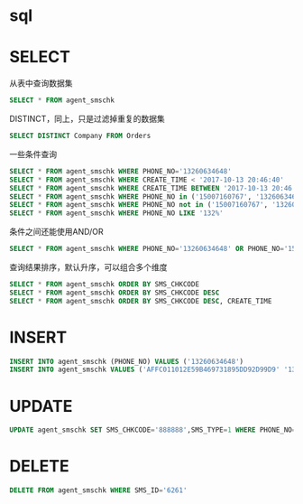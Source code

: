# sql

# SELECT
从表中查询数据集
```sql
SELECT * FROM agent_smschk 
```

DISTINCT，同上，只是过滤掉重复的数据集
```sql
SELECT DISTINCT Company FROM Orders 
```

一些条件查询
```sql
SELECT * FROM agent_smschk WHERE PHONE_NO='13260634648'
SELECT * FROM agent_smschk WHERE CREATE_TIME < '2017-10-13 20:46:40'
SELECT * FROM agent_smschk WHERE CREATE_TIME BETWEEN '2017-10-13 20:46:40' AND '2017-10-16 20:46:40'
SELECT * FROM agent_smschk WHERE PHONE_NO in ('15007160767', '13260634648')
SELECT * FROM agent_smschk WHERE PHONE_NO not in ('15007160767', '13260634648')
SELECT * FROM agent_smschk WHERE PHONE_NO LIKE '132%'

```

条件之间还能使用AND/OR
```sql
SELECT * FROM agent_smschk WHERE PHONE_NO='13260634648' OR PHONE_NO='15007160767'
```

查询结果排序，默认升序，可以组合多个维度
```sql
SELECT * FROM agent_smschk ORDER BY SMS_CHKCODE
SELECT * FROM agent_smschk ORDER BY SMS_CHKCODE DESC 
SELECT * FROM agent_smschk ORDER BY SMS_CHKCODE DESC, CREATE_TIME
```

# INSERT
```sql
INSERT INTO agent_smschk (PHONE_NO) VALUES ('13260634648')
INSERT INTO agent_smschk VALUES ('AFFC011012E59B469731895DD92D99D9'	'13260634648'	'2017-12-07 18:53:15	2017-12-07 18:58:15')
```

# UPDATE
```sql
UPDATE agent_smschk SET SMS_CHKCODE='888888',SMS_TYPE=1 WHERE PHONE_NO='13260634648' AND SMS_CHKCODE='000000'
```

# DELETE
```sql
DELETE FROM agent_smschk WHERE SMS_ID='6261'
```